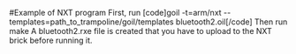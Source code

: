 #Example of NXT program
First, run [code]goil -t=arm/nxt --templates=path_to_trampoline/goil/templates bluetooth2.oil[/code]
Then run make
A bluetooth2.rxe file is created that you have to upload to the NXT brick before running it.
